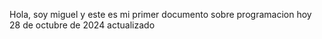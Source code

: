 Hola, soy miguel y este es mi primer documento sobre programacion 
hoy 28 de octubre de 2024 actualizado 